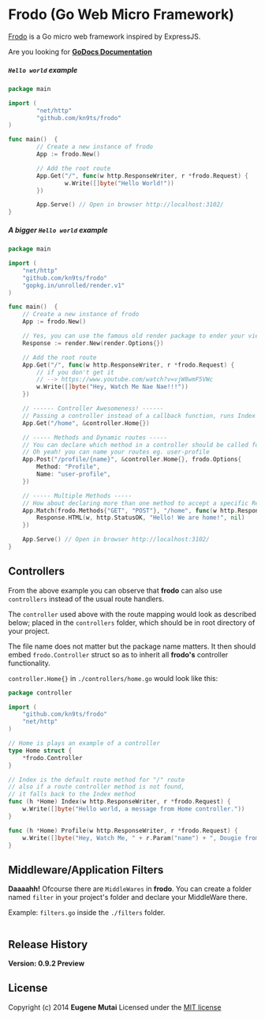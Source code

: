 # Frodo (Go Web Micro Framework)

[Frodo](http://godoc.org/github.com/kn9ts/frodo) is a Go micro
web framework inspired by ExpressJS.

<!-- I built it to so as to learn Go, and also how
frameworks work. A big thanks to TJ Holowaychuk too
for the inspiration -->

Are you looking for **[GoDocs Documentation](http://godoc.org/github.com/kn9ts/frodo)**

##### `Hello world` example

```go
package main

import (
		"net/http"
		"github.com/kn9ts/frodo"
)

func main()  {
		// Create a new instance of frodo
		App := frodo.New()

		// Add the root route
		App.Get("/", func(w http.ResponseWriter, r *frodo.Request) {
				w.Write([]byte("Hello World!"))
		})

		App.Serve() // Open in browser http://localhost:3102/
}
```

##### A bigger `Hello world` example

```go
package main

import (
	"net/http"
	"github.com/kn9ts/frodo"
	"gopkg.in/unrolled/render.v1"
)

func main()  {
	// Create a new instance of frodo
	App := frodo.New()

	// Yes, you can use the famous old render package to ender your views
	Response := render.New(render.Options{})

	// Add the root route
	App.Get("/", func(w http.ResponseWriter, r *frodo.Request) {
		// if you don't get it
		// --> https://www.youtube.com/watch?v=vjW8wmF5VWc
		w.Write([]byte("Hey, Watch Me Nae Nae!!!"))
	})

	// ------ Controller Awesomeness! ------
	// Passing a controller instead of a callback function, runs Index method by default
	App.Get("/home", &controller.Home{})

	// ----- Methods and Dynamic routes -----
	// You can declare which method in a controller should be called for the specified route
	// Oh yeah! you can name your routes eg. user-profile
	App.Post("/profile/{name}", &controller.Home{}, frodo.Options{
		Method: "Profile",
		Name: "user-profile",
	})

	// ----- Multiple Methods -----
	// How about declaring more than one method to accept a specific Request, HELL YES!!!
	App.Match(frodo.Methods{"GET", "POST"}, "/home", func(w http.ResponseWriter, r *frodo.Request) {
		Response.HTML(w, http.StatusOK, "Hello! We are home!", nil)
	})

	App.Serve() // Open in browser http://localhost:3102/
}
```

## Controllers
From the above example you can observe that **frodo** can also use
`controllers` instead of the usual route handlers.

The `controller` used above with the route mapping would look as described below; placed in
the `controllers` folder, which should be in root directory of your project.

The file name does not matter but the package name matters.
It then should embed `frodo.Controller` struct so as to
inherit all **frodo's** controller functionality.

`controller.Home{}` in `./controllers/home.go` would look like this:

```go
package controller

import (
	"github.com/kn9ts/frodo"
	"net/http"
)

// Home is plays an example of a controller
type Home struct {
	*frodo.Controller
}

// Index is the default route method for "/" route
// also if a route controller method is not found,
// it falls back to the Index method
func (h *Home) Index(w http.ResponseWriter, r *frodo.Request) {
	w.Write([]byte("Hello world, a message from Home controller."))
}

func (h *Home) Profile(w http.ResponseWriter, r *frodo.Request) {
	w.Write([]byte("Hey, Watch Me, " + r.Param("name") + ", Dougie from home controller."))
}
```


## Middleware/Application Filters

**Daaaahh!** Ofcourse there are `MiddleWares` in **frodo**.
You can create a folder named `filter` in your project's folder
and declare your MiddleWare there.

Example: `filters.go` inside the `./filters` folder.

```go
```

## Release History

**Version: 0.9.2 Preview**

## License

Copyright (c) 2014 **Eugene Mutai**
Licensed under the [MIT license](http://mit-license.org/)
